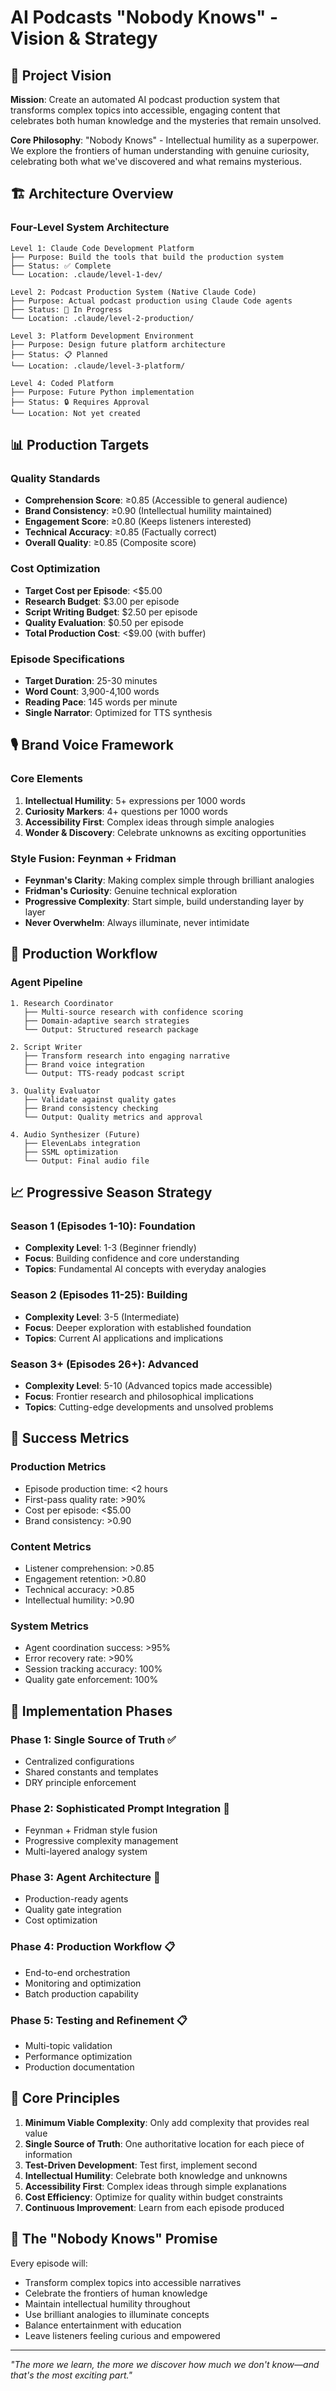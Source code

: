 # AI Podcasts "Nobody Knows" - Vision & Strategy

## 🎯 Project Vision

**Mission**: Create an automated AI podcast production system that transforms complex topics into accessible, engaging content that celebrates both human knowledge and the mysteries that remain unsolved.

**Core Philosophy**: "Nobody Knows" - Intellectual humility as a superpower. We explore the frontiers of human understanding with genuine curiosity, celebrating both what we've discovered and what remains mysterious.

## 🏗️ Architecture Overview

### Four-Level System Architecture

```
Level 1: Claude Code Development Platform
├── Purpose: Build the tools that build the production system
├── Status: ✅ Complete
└── Location: .claude/level-1-dev/

Level 2: Podcast Production System (Native Claude Code)
├── Purpose: Actual podcast production using Claude Code agents
├── Status: 🚧 In Progress
└── Location: .claude/level-2-production/

Level 3: Platform Development Environment
├── Purpose: Design future platform architecture
├── Status: 📋 Planned
└── Location: .claude/level-3-platform/

Level 4: Coded Platform
├── Purpose: Future Python implementation
├── Status: 🔒 Requires Approval
└── Location: Not yet created
```

## 📊 Production Targets

### Quality Standards
- **Comprehension Score**: ≥0.85 (Accessible to general audience)
- **Brand Consistency**: ≥0.90 (Intellectual humility maintained)
- **Engagement Score**: ≥0.80 (Keeps listeners interested)
- **Technical Accuracy**: ≥0.85 (Factually correct)
- **Overall Quality**: ≥0.85 (Composite score)

### Cost Optimization
- **Target Cost per Episode**: <$5.00
- **Research Budget**: $3.00 per episode
- **Script Writing Budget**: $2.50 per episode
- **Quality Evaluation**: $0.50 per episode
- **Total Production Cost**: <$9.00 (with buffer)

### Episode Specifications
- **Target Duration**: 25-30 minutes
- **Word Count**: 3,900-4,100 words
- **Reading Pace**: 145 words per minute
- **Single Narrator**: Optimized for TTS synthesis

## 🎙️ Brand Voice Framework

### Core Elements
1. **Intellectual Humility**: 5+ expressions per 1000 words
2. **Curiosity Markers**: 4+ questions per 1000 words
3. **Accessibility First**: Complex ideas through simple analogies
4. **Wonder & Discovery**: Celebrate unknowns as exciting opportunities

### Style Fusion: Feynman + Fridman
- **Feynman's Clarity**: Making complex simple through brilliant analogies
- **Fridman's Curiosity**: Genuine technical exploration
- **Progressive Complexity**: Start simple, build understanding layer by layer
- **Never Overwhelm**: Always illuminate, never intimidate

## 🔄 Production Workflow

### Agent Pipeline
```
1. Research Coordinator
   ├── Multi-source research with confidence scoring
   ├── Domain-adaptive search strategies
   └── Output: Structured research package

2. Script Writer
   ├── Transform research into engaging narrative
   ├── Brand voice integration
   └── Output: TTS-ready podcast script

3. Quality Evaluator
   ├── Validate against quality gates
   ├── Brand consistency checking
   └── Output: Quality metrics and approval

4. Audio Synthesizer (Future)
   ├── ElevenLabs integration
   ├── SSML optimization
   └── Output: Final audio file
```

## 📈 Progressive Season Strategy

### Season 1 (Episodes 1-10): Foundation
- **Complexity Level**: 1-3 (Beginner friendly)
- **Focus**: Building confidence and core understanding
- **Topics**: Fundamental AI concepts with everyday analogies

### Season 2 (Episodes 11-25): Building
- **Complexity Level**: 3-5 (Intermediate)
- **Focus**: Deeper exploration with established foundation
- **Topics**: Current AI applications and implications

### Season 3+ (Episodes 26+): Advanced
- **Complexity Level**: 5-10 (Advanced topics made accessible)
- **Focus**: Frontier research and philosophical implications
- **Topics**: Cutting-edge developments and unsolved problems

## 🎯 Success Metrics

### Production Metrics
- Episode production time: <2 hours
- First-pass quality rate: >90%
- Cost per episode: <$5.00
- Brand consistency: >0.90

### Content Metrics
- Listener comprehension: >0.85
- Engagement retention: >0.80
- Technical accuracy: >0.85
- Intellectual humility: >0.90

### System Metrics
- Agent coordination success: >95%
- Error recovery rate: >90%
- Session tracking accuracy: 100%
- Quality gate enforcement: 100%

## 🚀 Implementation Phases

### Phase 1: Single Source of Truth ✅
- Centralized configurations
- Shared constants and templates
- DRY principle enforcement

### Phase 2: Sophisticated Prompt Integration 🚧
- Feynman + Fridman style fusion
- Progressive complexity management
- Multi-layered analogy system

### Phase 3: Agent Architecture 🚧
- Production-ready agents
- Quality gate integration
- Cost optimization

### Phase 4: Production Workflow 📋
- End-to-end orchestration
- Monitoring and optimization
- Batch production capability

### Phase 5: Testing and Refinement 📋
- Multi-topic validation
- Performance optimization
- Production documentation

## 📝 Core Principles

1. **Minimum Viable Complexity**: Only add complexity that provides real value
2. **Single Source of Truth**: One authoritative location for each piece of information
3. **Test-Driven Development**: Test first, implement second
4. **Intellectual Humility**: Celebrate both knowledge and unknowns
5. **Accessibility First**: Complex ideas through simple explanations
6. **Cost Efficiency**: Optimize for quality within budget constraints
7. **Continuous Improvement**: Learn from each episode produced

## 🎨 The "Nobody Knows" Promise

Every episode will:
- Transform complex topics into accessible narratives
- Celebrate the frontiers of human knowledge
- Maintain intellectual humility throughout
- Use brilliant analogies to illuminate concepts
- Balance entertainment with education
- Leave listeners feeling curious and empowered

---

*"The more we learn, the more we discover how much we don't know—and that's the most exciting part."*

